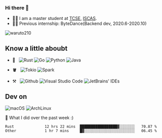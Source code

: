 ### Hi there 👋

- 👨‍🎓 I am a master student at [TCSE](http://www.tcse.cn), [ISCAS](http://www.iscas.ac.cn).
- 👨‍💻 Previous internship: ByteDance(Backend dev, 2020.6-2020.10)

<img src="https://komarev.com/ghpvc/?username=waruto210" alt="waruto210" />


## Know a little aboubt

- 📖 &nbsp;
  ![Rust](https://img.shields.io/badge/Rust-000000?style=for-the-badge&logo=rust&logoColor=white)
  ![Go](https://img.shields.io/badge/Go-00ADD8?style=for-the-badge&logo=go&logoColor=white)
  ![Python](https://img.shields.io/badge/Python-3776AB?style=for-the-badge&logo=python&logoColor=white)
  ![Java](https://img.shields.io/badge/Java-ED8B00?style=for-the-badge&logo=java&logoColor=white)

- 🪣 &nbsp;
  ![Tokio](https://img.shields.io/badge/-Tokio-black?style=for-the-badge&logo=appveyor)
  ![Spark](https://img.shields.io/badge/-Spark-black?style=for-the-badge&logo=appwrite)

- ⚒️ &nbsp;
  ![Github](https://img.shields.io/badge/GitHub-100000?style=for-the-badge&logo=github&logoColor=white)
  ![Visual Studio Code](https://img.shields.io/badge/-Visual%20Studio%20Code-333333?style=for-the-badge&logo=visual-studio-code&logoColor=007ACC)
  ![JetBrains' IDEs](https://img.shields.io/badge/-JetBrains'%20IDEs-333333?style=for-the-badge)

## Dev on
![macOS](https://img.shields.io/badge/-macOS-black?style=for-the-badge&logo=Apple)
![ArchLinux](https://img.shields.io/badge/Arch_Linux-1793D1?style=for-the-badge&logo=arch-linux&logoColor=white)

🔭 What I did over the past week :)

<!--START_SECTION:waka-->

```text
Rust              12 hrs 22 mins  █████████████████▓░░░░░░░   70.87 %
Other             1 hr 7 mins     █▓░░░░░░░░░░░░░░░░░░░░░░░   06.45 %
```

<!--END_SECTION:waka-->
